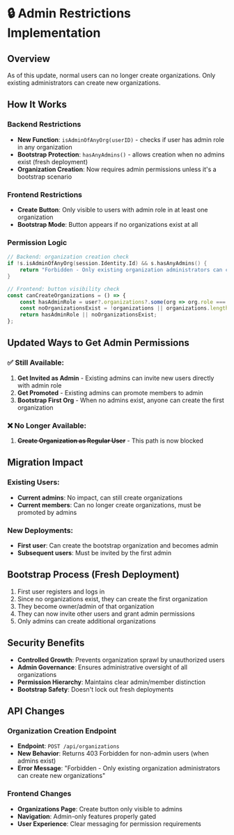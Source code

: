 # 🔒 Admin Restrictions Implementation

## Overview
As of this update, normal users can no longer create organizations. Only existing administrators can create new organizations.

## How It Works

### Backend Restrictions
- **New Function**: `isAdminOfAnyOrg(userID)` - checks if user has admin role in any organization
- **Bootstrap Protection**: `hasAnyAdmins()` - allows creation when no admins exist (fresh deployment)
- **Organization Creation**: Now requires admin permissions unless it's a bootstrap scenario

### Frontend Restrictions  
- **Create Button**: Only visible to users with admin role in at least one organization
- **Bootstrap Mode**: Button appears if no organizations exist at all

### Permission Logic
```go
// Backend: organization creation check
if !s.isAdminOfAnyOrg(session.Identity.Id) && s.hasAnyAdmins() {
    return "Forbidden - Only existing organization administrators can create new organizations"
}
```

```typescript  
// Frontend: button visibility check
const canCreateOrganizations = () => {
    const hasAdminRole = user?.organizations?.some(org => org.role === 'admin') || false;
    const noOrganizationsExist = !organizations || organizations.length === 0;
    return hasAdminRole || noOrganizationsExist;
};
```

## Updated Ways to Get Admin Permissions

### ✅ Still Available:
1. **Get Invited as Admin** - Existing admins can invite new users directly with admin role
2. **Get Promoted** - Existing admins can promote members to admin 
3. **Bootstrap First Org** - When no admins exist, anyone can create the first organization

### ❌ No Longer Available:
1. **~~Create Organization as Regular User~~** - This path is now blocked

## Migration Impact

### Existing Users:
- **Current admins**: No impact, can still create organizations
- **Current members**: Can no longer create organizations, must be promoted by admins

### New Deployments:
- **First user**: Can create the bootstrap organization and becomes admin
- **Subsequent users**: Must be invited by the first admin

## Bootstrap Process (Fresh Deployment)

1. First user registers and logs in
2. Since no organizations exist, they can create the first organization
3. They become owner/admin of that organization  
4. They can now invite other users and grant admin permissions
5. Only admins can create additional organizations

## Security Benefits

- **Controlled Growth**: Prevents organization sprawl by unauthorized users
- **Admin Governance**: Ensures administrative oversight of all organizations
- **Permission Hierarchy**: Maintains clear admin/member distinction
- **Bootstrap Safety**: Doesn't lock out fresh deployments

## API Changes

### Organization Creation Endpoint
- **Endpoint**: `POST /api/organizations`
- **New Behavior**: Returns 403 Forbidden for non-admin users (when admins exist)
- **Error Message**: "Forbidden - Only existing organization administrators can create new organizations"

### Frontend Changes
- **Organizations Page**: Create button only visible to admins
- **Navigation**: Admin-only features properly gated
- **User Experience**: Clear messaging for permission requirements 
